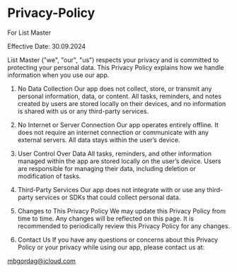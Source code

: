 # Privacy-Policy
For List Master

Effective Date: 30.09.2024

List Master ("we", "our", "us") respects your privacy and is committed to protecting your personal data. This Privacy Policy explains how we handle information when you use our app.

1. No Data Collection
Our app does not collect, store, or transmit any personal information, data, or content. All tasks, reminders, and notes created by users are stored locally on their devices, and no information is shared with us or any third-party services.

2. No Internet or Server Connection
Our app operates entirely offline. It does not require an internet connection or communicate with any external servers. All data stays within the user’s device.

3. User Control Over Data
All tasks, reminders, and other information managed within the app are stored locally on the user’s device. Users are responsible for managing their data, including deletion or modification of tasks.

4. Third-Party Services
Our app does not integrate with or use any third-party services or SDKs that could collect personal data.

5. Changes to This Privacy Policy
We may update this Privacy Policy from time to time. Any changes will be reflected on this page. It is recommended to periodically review this Privacy Policy for any changes.

6. Contact Us
If you have any questions or concerns about this Privacy Policy or your privacy while using our app, please contact us at:

mbgordag@icloud.com
